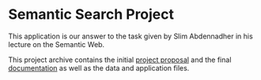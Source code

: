 Semantic Search Project
=======================

This application is our answer to the task given by Slim Abdennadher in his 
lecture on the Semantic Web.

This project archive contains the initial [project proposal](proposal) and the 
final [documentation](documentation) as well as the data and application files.
